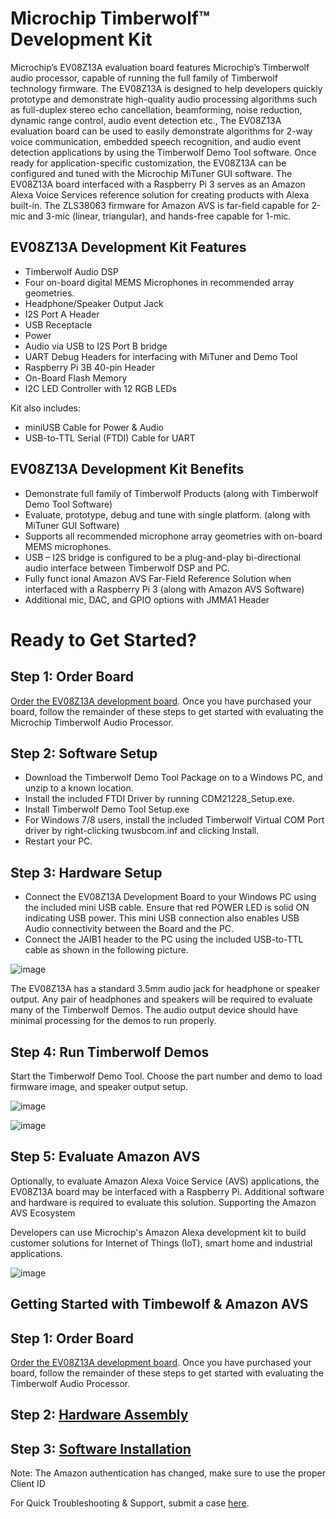 # **Microchip Timberwolf™ Development Kit**   

Microchip’s EV08Z13A evaluation board features Microchip’s Timberwolf audio processor, capable of running the full family of Timberwolf technology firmware. The EV08Z13A is designed to help developers quickly prototype and demonstrate high-quality audio processing algorithms such as full-duplex stereo echo cancellation, beamforming, noise reduction, dynamic range control, audio event detection etc.,
The EV08Z13A evaluation board can be used to easily demonstrate algorithms for 2-way voice communication, embedded speech recognition, and audio event detection applications by using the Timberwolf Demo Tool software. Once ready for application-specific customization, the EV08Z13A can be configured and tuned with the Microchip MiTuner GUI software.
The EV08Z13A board interfaced with a Raspberry Pi 3 serves as an Amazon Alexa Voice Services reference solution for creating products with Alexa built-in. The ZLS38063 firmware for Amazon AVS is far-field capable for 2-mic and 3-mic (linear, triangular), and hands-free capable for 1-mic.

## EV08Z13A Development Kit Features
-	Timberwolf Audio DSP 
-	Four on-board digital MEMS Microphones in recommended array geometries.
-	Headphone/Speaker Output Jack
-	I2S Port A Header
-	USB Receptacle
-	Power
-	Audio via USB to I2S Port B bridge
-	UART Debug Headers for interfacing with MiTuner and Demo Tool
-	Raspberry Pi 3B 40-pin Header
-	On-Board Flash Memory
-	I2C LED Controller with 12 RGB LEDs

Kit also includes:
-	miniUSB Cable for Power & Audio
-	USB-to-TTL Serial (FTDI) Cable for UART

## EV08Z13A Development Kit Benefits
-	Demonstrate full family of Timberwolf Products (along with Timberwolf Demo Tool Software)
-	Evaluate, prototype, debug and tune with single platform. (along with MiTuner GUI Software)
-	Supports all recommended microphone array geometries with on-board MEMS microphones.
-	USB – I2S bridge is configured to be a plug-and-play bi-directional audio interface between Timberwolf DSP and PC.
-	Fully funct	ional Amazon AVS Far-Field Reference Solution when interfaced with a Raspberry Pi 3 (along with Amazon AVS Software)  
-	Additional mic, DAC, and GPIO options with JMMA1 Header

# Ready to Get Started?

## Step 1: Order Board 
[Order the EV08Z13A development board](https://www.microchip.com/DevelopmentTools/ProductDetails/PartNO/EV08Z13A). Once you have purchased your board, follow the remainder of these steps to get started with evaluating the Microchip Timberwolf Audio Processor.  

## Step 2: Software Setup
-	Download the Timberwolf Demo Tool Package on to a Windows PC, and unzip to a known location.
-	Install the included FTDI Driver by running CDM21228_Setup.exe.
-	Install Timberwolf Demo Tool Setup.exe 
-	For Windows 7/8 users, install the included Timberwolf Virtual COM Port driver by right-clicking twusbcom.inf and clicking Install.
-	Restart your PC. 

## Step 3: Hardware Setup
-	Connect the EV08Z13A Development Board to your Windows PC using the included mini USB cable. Ensure that red POWER LED is solid ON indicating USB power. This mini USB connection also enables USB Audio connectivity between the Board and the PC. 
-	Connect the JAIB1 header to the PC using the included USB-to-TTL cable as shown in the following picture. 

![image](https://user-images.githubusercontent.com/26750703/86989971-339ae880-c161-11ea-9c91-9a89fdc5a100.png)
 
The EV08Z13A has a standard 3.5mm audio jack for headphone or speaker output. Any pair of headphones and speakers will be required to evaluate many of the Timberwolf Demos. The audio output device should have minimal processing for the demos to run properly. 

## Step 4: Run Timberwolf Demos 
Start the Timberwolf Demo Tool. Choose the part number and demo to load firmware image, and speaker output setup. 

![image](https://user-images.githubusercontent.com/26750703/86989991-3d245080-c161-11ea-96a8-78c4ea549681.png)

![image](https://user-images.githubusercontent.com/26750703/86990003-41e90480-c161-11ea-8ab7-15acfc8900fe.png)
  
## Step 5: Evaluate Amazon AVS
Optionally, to evaluate Amazon Alexa Voice Service (AVS) applications, the EV08Z13A board may be interfaced with a Raspberry Pi. Additional software and hardware is required to evaluate this solution. 
Supporting the Amazon AVS Ecosystem

Developers can use Microchip's Amazon Alexa development kit to build customer solutions for Internet of Things (IoT), smart home and industrial applications.

![image](https://user-images.githubusercontent.com/26750703/86990202-a99f4f80-c161-11ea-943a-212e7fe0cb66.png)

## Getting Started with Timbewolf & Amazon AVS 

## Step 1: Order Board 
[Order the EV08Z13A development board](https://www.microchip.com/DevelopmentTools/ProductDetails/PartNO/EV08Z13A). Once you have purchased your board, follow the remainder of these steps to get started with evaluating the Timberwolf Audio Processor. 

## Step 2: [Hardware Assembly](../../wiki/Hardware_Assembly)

## Step 3: [Software Installation](../../wiki/Software_Installation)

Note: The Amazon authentication has changed, make sure to use the proper Client ID

For Quick Troubleshooting & Support, submit a case [here](https://microchipsupport.force.com/s/article/How-to-submit-a-case). 
